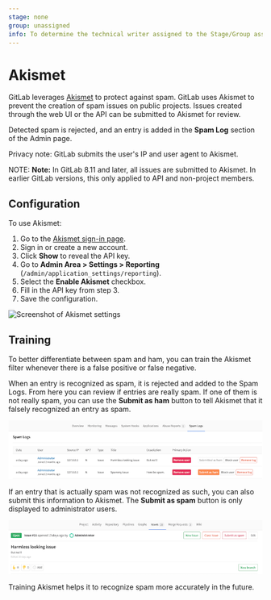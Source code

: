 ```yaml
---
stage: none
group: unassigned
info: To determine the technical writer assigned to the Stage/Group associated with this page, see https://about.gitlab.com/handbook/engineering/ux/technical-writing/#designated-technical-writers
---
```


# Akismet

GitLab leverages [Akismet](https://akismet.com/) to protect against spam.
GitLab uses Akismet to prevent the creation of spam issues on public projects. Issues
created through the web UI or the API can be submitted to Akismet for review.

Detected spam is rejected, and an entry is added in the **Spam Log** section of the
Admin page.

Privacy note: GitLab submits the user's IP and user agent to Akismet.

NOTE: **Note:**
In GitLab 8.11 and later, all issues are submitted to Akismet.
In earlier GitLab versions, this only applied to API and non-project members.

## Configuration

To use Akismet:

1. Go to the [Akismet sign-in page](https://akismet.com/account/).
1. Sign in or create a new account.
1. Click **Show** to reveal the API key.
1. Go to **Admin Area > Settings > Reporting** (`/admin/application_settings/reporting`).
1. Select the **Enable Akismet** checkbox.
1. Fill in the API key from step 3.
1. Save the configuration.

![Screenshot of Akismet settings](img/akismet_settings.png)

## Training

To better differentiate between spam and ham, you can train the Akismet
filter whenever there is a false positive or false negative.

When an entry is recognized as spam, it is rejected and added to the Spam Logs.
From here you can review if entries are really spam. If one of them is not really
spam, you can use the **Submit as ham** button to tell Akismet that it falsely
recognized an entry as spam.

![Screenshot of Spam Logs](img/spam_log.png)

If an entry that is actually spam was not recognized as such, you can also submit
this information to Akismet. The **Submit as spam** button is only displayed
to administrator users.

![Screenshot of Issue](img/submit_issue.png)

Training Akismet helps it to recognize spam more accurately in the future.
